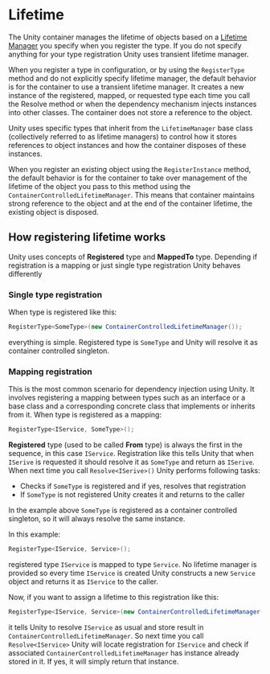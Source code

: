 # Lifetime
The Unity container manages the lifetime of objects based on a [Lifetime Manager](xref:Unity.Lifetime) you specify when you register the type. If you do not specify anything for your type registration Unity uses transient lifetime manager.

When you register a type in configuration, or by using the ``RegisterType`` method and do not explicitly specify lifetime manager, the default behavior is for the container to use a transient lifetime manager. It creates a new instance of the registered, mapped, or requested type each time you call the Resolve method or when the dependency mechanism injects instances into other classes. The container does not store a reference to the object.

Unity uses specific types that inherit from the ``LifetimeManager`` base class (collectively referred to as lifetime managers) to control how it stores references to object instances and how the container disposes of these instances.

When you register an existing object using the ``RegisterInstance`` method, the default behavior is for the container to take over management of the lifetime of the object you pass to this method using the ``ContainerControlledLifetimeManager``. This means that container maintains strong reference to the object and at the end of the container lifetime, the existing object is disposed.

## How registering lifetime works

Unity uses concepts of **Registered** type and **MappedTo** type. Depending if registration is a mapping or just single type registration Unity behaves differently

### Single type registration

When type is registered like this:
```C#
RegisterType<SomeType>(new ContainerControlledLifetimeManager());
```
everything is simple. Registered type is ``SomeType`` and Unity will resolve it as container controlled singleton.

### Mapping registration

This is the most common scenario for dependency injection using Unity. It involves registering a mapping between types such as an interface or a base class and a corresponding concrete class that implements or inherits from it.
When type is registered as a mapping:
```C#
RegisterType<IService, SomeType>();
```
**Registered** type (used to be called **From** type) is always the first in the sequence, in this case ``IService``. Registration like this tells Unity that when ``ISerive`` is requested it should resolve it as ``SomeType`` and return as ``ISerive``. 
When next time you call ``Resolve<ISerive>()`` Unity performs following tasks:

- Checks if ``SomeType`` is registered and if yes, resolves that registration
- If ``SomeType`` is not registered Unity creates it and returns to the caller

In the example above ``SomeType`` is registered as a container controlled singleton, so it will always resolve the same instance.

In this example:
```C#
RegisterType<IService, Service>();
```
registered type ``IService`` is mapped to type ``Service``. No lifetime manager is provided so every time ``IService`` is created Unity constructs a new ``Service`` object and returns it as ``IService`` to the caller.

Now, if you want to assign a lifetime to this registration like this:
```C#
RegisterType<IService, Service>(new ContainerControlledLifetimeManager());
```
it tells Unity to resolve ``IService`` as usual and store result in ``ContainerControlledLifetimeManager``. So next time you call ``Resolve<IService>`` Unity will locate registration for ``IService`` and check if associated ``ContainerControlledLifetimeManager`` has instance already stored in it. If yes, it will simply return that instance.



